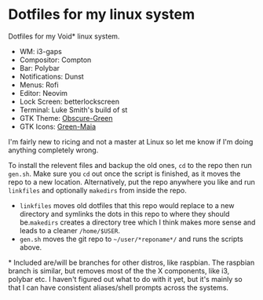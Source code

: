<h1>Dotfiles for my linux system</h1>

Dotfiles for my Void\* linux system.

<ul>
<li>WM: i3-gaps</li>
<li>Compositor: Compton</li>
<li>Bar: Polybar</li>
<li>Notifications: Dunst</li>
<li>Menus: Rofi</li>
<li>Editor: Neovim</li>
<li>Lock Screen: betterlockscreen</li>
<li>Terminal: Luke Smith's build of st</li>
<li>GTK Theme: <a href="https://www.gnome-look.org/p/1254680/">Obscure-Green</a></li>
<li>GTK Icons: <a href="https://www.opendesktop.org/p/1218961/">Green-Maia</a></li>
</ul>

I'm fairly new to ricing and not a master at Linux so let me know if I'm doing anything completely wrong.

To install the relevent files and backup the old ones, <code>cd</code> to the repo then run <code>gen.sh</code>.
Make sure you <code>cd</code> out once the script is finished, as it moves the repo to a new location.
Alternatively, put the repo anywhere you like and run <code>linkfiles</code> and optionally <code>makedirs</code> from inside the repo.

<ul>
<li><code>linkfiles</code> moves old dotfiles that this repo would replace to a new directory and symlinks the dots in this repo to where they should be.</li?
<li><code>makedirs</code> creates a directory tree which I think makes more sense and leads to a cleaner <code>/home/$USER</code>.</li>
<li><code>gen.sh</code> moves the git repo to <code>~/user/*reponame*/</code> and runs the scripts above.</li>
</ul>

\* Included are/will be branches for other distros, like raspbian.
The raspbian branch is similar, but removes most of the the X components, like i3, polybar etc.
I haven't figured out what to do with it yet, but it's mainly so that I can have consistent aliases/shell prompts across the systems.
